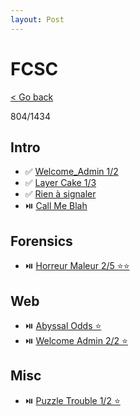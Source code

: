 ```yaml
---
layout: Post
---
```

# FCSC

<a class="back-link" href="../../">< Go back</a>

804/1434

## Intro

- ✅ [Welcome_Admin 1/2](./Web/Welcome_Admin_2/)
- ✅ [Layer Cake 1/3](./Intro/Layer_Cake_1/)
- ✅ [Rien à signaler](./Intro/Rien_a_signaler/)
- ⏯️ [Call Me Blah](./Intro/Call_Me_Blah/)

## Forensics

- ⏯️ [Horreur Maleur 2/5 ⭐⭐](./Forensics/Horreur_Maleur_2/)

## Web

- ⏯️ [Abyssal Odds ⭐](./Web/Abyssal_Odds/)
- ⏯️ [Welcome Admin 2/2 ⭐](./Web/Welcome_Admin_2/)

## Misc

- ⏯️ [Puzzle Trouble 1/2 ⭐](./Misc/Puzzle_Trouble_1/)
